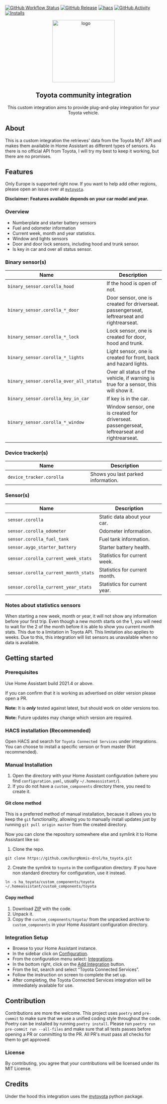 [![GitHub Workflow Status][workflow-shield]][workflow]
[![GitHub Release][releases-shield]][releases]
[![hacs][hacsbadge]][hacs]
[![GitHub Activity][commits-shield]][commits]
[![Installs][installs-shield]][installs]

<p align="center">
    <img src="https://brands.home-assistant.io/_/toyota/icon@2x.png" alt="logo" height="200">
</p>

<h2 align="center">Toyota community integration</h2>

<p align="center">
    This custom integration aims to provide plug-and-play integration for your Toyota vehicle.
</p>

## About

This is a custom integration the retrieves' data from the
Toyota MyT API and makes them available in Home Assistant as different types of sensors.
As there is no official API from Toyota, I will try my best to keep
it working, but there are no promises.

## Features

Only Europe is supported right now. If you want to help add other regions, please open an issue over at [`mytoyota`](https://github.com/DurgNomis-drol/mytoyota).

**Disclaimer: Features available depends on your car model and year.**

### Overview

- Numberplate and starter battery sensors
- Fuel and odometer information
- Current week, month and year statistics.
- Window and lights sensors
- Door and door lock sensors, including hood and trunk sensor.
- Is key in car and over all status sensor.

### Binary sensor(s)

| <div style="width:250px">Name</div>     | Description                                                                                  |
| --------------------------------------- | -------------------------------------------------------------------------------------------- |
| `binary_sensor.corolla_hood`            | If the hood is open of not.                                                                  |
| `binary_sensor.corolla_*_door`          | Door sensor, one is created for driverseat. passengerseat, leftrearseat and rightrearseat.   |
| `binary_sensor.corolla_*_lock`          | Lock sensor, one is created for door, hood and trunk.                                        |
| `binary_sensor.corolla_*_lights`        | Light sensor, one is created for front, back and hazard lights.                              |
| `binary_sensor.corolla_over_all_status` | Over all status of the vehicle, if warning is true for a sensor, this will show it.          |
| `binary_sensor.corolla_key_in_car`      | If key is in the car.                                                                        |
| `binary_sensor.corolla_*_window`        | Window sensor, one is created for driverseat. passengerseat, leftrearseat and rightrearseat. |

### Device tracker(s)

| <div style="width:250px">Name</div> | Description                        |
| ----------------------------------- | ---------------------------------- |
| `device_tracker.corolla`            | Shows you last parked information. |

### Sensor(s)

| <div style="width:250px">Name</div>  | Description                   |
| ------------------------------------ | ----------------------------- |
| `sensor.corolla`                     | Static data about your car.   |
| `sensor.corolla_odometer`            | Odometer information.         |
| `sensor.corolla_fuel_tank`           | Fuel tank information.        |
| `sensor.aygo_starter_battery`        | Starter battery health.       |
| `sensor.corolla_current_week_stats`  | Statistics for current week.  |
| `sensor.corolla_current_month_stats` | Statistics for current month. |
| `sensor.corolla_current_year_stats`  | Statistics for current year.  |

### Notes about statistics sensors

When starting a new week, month or year, it will not show any information before your first trip. Even though a new month starts on the 1, you will need to wait for the 2 of the month before it is able to show you current month stats. This due to a limitation in Toyota API. This limitation also applies to weeks.
Due to this, this integration will list sensors as unavailable when no data is available.

## Getting started

### Prerequisites

Use Home Assistant build 2021.4 or above.

If you can confirm that it is working as advertised on older version please open a PR.

**Note:** It is **_only_** tested against latest, but should work on older versions too.

**Note:** Future updates may change which version are required.

### HACS installation (Recommended)

Open HACS and search for `Toyota Connected Services` under integrations.
You can choose to install a specific version or from master (Not recommended).

### Manual Installation

1. Open the directory with your Home Assistant configuration (where you find `configuration.yaml`,
   usually `~/.homeassistant/`).
2. If you do not have a `custom_components` directory there, you need to create it.

#### Git clone method

This is a preferred method of manual installation, because it allows you to keep the `git` functionality,
allowing you to manually install updates just by running `git pull origin master` from the created directory.

Now you can clone the repository somewhere else and symlink it to Home Assistant like so:

1. Clone the repo.

```shell
git clone https://github.com/DurgNomis-drol/ha_toyota.git
```

2. Create the symlink to `toyota` in the configuration directory.
   If you have non standard directory for configuration, use it instead.

```shell
ln -s ha_toyota/custom_components/toyota ~/.homeassistant/custom_components/toyota
```

#### Copy method

1. Download [ZIP](https://github.com/DurgNomis-drol/ha_toyota/archive/master.zip) with the code.
2. Unpack it.
3. Copy the `custom_components/toyota/` from the unpacked archive to `custom_components`
   in your Home Assistant configuration directory.

### Integration Setup

- Browse to your Home Assistant instance.
- In the sidebar click on [Configuration](https://my.home-assistant.io/redirect/config).
- From the configuration menu select: [Integrations](https://my.home-assistant.io/redirect/integrations).
- In the bottom right, click on the [Add Integration](https://my.home-assistant.io/redirect/config_flow_start?domain=toyota) button.
- From the list, search and select “Toyota Connected Services”.
- Follow the instruction on screen to complete the set up.
- After completing, the Toyota Connected Services integration will be immediately available for use.

## Contribution

Contributions are more the welcome. This project uses `poetry` and `pre-commit` to make sure that
we use a unified coding style throughout the code. Poetry can be installed by running `poetry install`.
Please run `poetry run pre-commit run --all-files` and make sure that all tests passes before
opening a PR or committing to the PR. All PR's must pass all checks for them to get approved.

### License

By contributing, you agree that your contributions will be licensed under its MIT License.

## Credits

Under the hood this integration uses the [mytoyota](https://github.com/DurgNomis-drol/mytoyota) python package.

[hacs]: https://hacs.xyz
[hacsbadge]: https://img.shields.io/badge/HACS-Default-orange.svg?style=for-the-badge
[releases-shield]: https://img.shields.io/github/release/DurgNomis-drol/ha_toyota.svg?style=for-the-badge
[releases]: https://github.com/DurgNomis-drol/ha_toyota/releases
[workflow-shield]: https://img.shields.io/github/workflow/status/DurgNomis-drol/ha_toyota/Linting?style=for-the-badge
[workflow]: https://github.com/DurgNomis-drol/ha_toyota/actions
[installs-shield]: https://img.shields.io/endpoint?style=for-the-badge&url=https%3A%2F%2Ftoyota-installs-for-shield-io-b910bxm1lt58.runkit.sh%2F
[installs]: https://analytics.home-assistant.io/custom_integrations.json
[commits-shield]: https://img.shields.io/github/commit-activity/y/DurgNomis-drol/ha_toyota.svg?style=for-the-badge
[commits]: https://github.com/DurgNomis-drol/ha_toyota/commits/master
